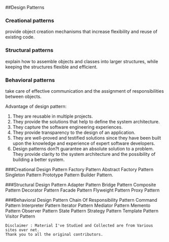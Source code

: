 ##Design Patterns

### Creational patterns 
provide object creation mechanisms that increase flexibility and reuse of existing code.

### Structural patterns 
explain how to assemble objects and classes into larger structures, while keeping the structures flexible and efficient.

### Behavioral patterns 
take care of effective communication and the assignment of responsibilities between objects.

Advantage of design pattern:
1. They are reusable in multiple projects.
2. They provide the solutions that help to define the system architecture.
3. They capture the software engineering experiences.
4. They provide transparency to the design of an application.
5. They are well-proved and testified solutions since they have been built upon the knowledge and experience of expert software developers.
6. Design patterns don?t guarantee an absolute solution to a problem. They provide clarity to the system architecture and the possibility of building a better system.

###Creational Design Pattern
Factory Pattern
Abstract Factory Pattern
Singleton Pattern
Prototype Pattern
Builder Pattern.

###Structural Design Pattern
Adapter Pattern
Bridge Pattern
Composite Pattern
Decorator Pattern
Facade Pattern
Flyweight Pattern
Proxy Pattern

###Behavioral Design Pattern
Chain Of Responsibility Pattern
Command Pattern
Interpreter Pattern
Iterator Pattern
Mediator Pattern
Memento Pattern
Observer Pattern
State Pattern
Strategy Pattern
Template Pattern
Visitor Pattern


    Disclaimer : Material I've Studied and Collected are from Various sites over net.
    Thank you to all the original contributors.